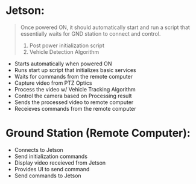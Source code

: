 # Jetson: 
> Once powered ON, it should automatically start and run a script that essentially waits for GND station to connect and control.
> 1) Post power initialization script 
> 2) Vehicle Detection Algorithm 
- Starts automatically when powered ON 
- Runs start up script that initializes basic services
- Waits for commands from the remote computer
- Capture video from PTZ Optics 
- Process the video w/ Vehicle Tracking Algorithm 
- Control the camera based on Processing result 
- Sends the processed video to remote computer 
- Receieves commands from the remote computer 

# Ground Station (Remote Computer): 
- Connects to Jetson 
- Send initialization commands 
- Display video receieved from Jetson 
- Provides UI to send command
- Send commands to Jetson 